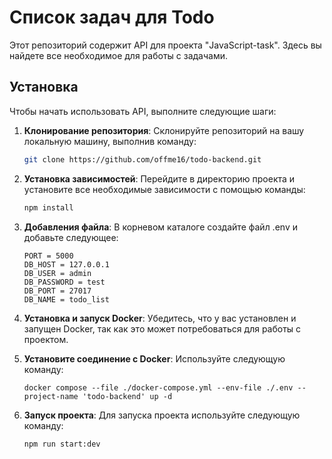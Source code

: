 # Список задач для Todo

Этот репозиторий содержит API для проекта "JavaScript-task". Здесь вы найдете все необходимое для работы с задачами.

## Установка

Чтобы начать использовать API, выполните следующие шаги:

1. **Клонирование репозитория**: Склонируйте репозиторий на вашу локальную машину, выполнив команду:

    ```bash
    git clone https://github.com/offme16/todo-backend.git
    ```

2. **Установка зависимостей**: Перейдите в директорию проекта и установите все необходимые зависимости с помощью команды:

    ```bash
    npm install
    ```
3. **Добавления файла**: В корневом каталоге создайте файл .env и добавьте следующее:
    ```
    PORT = 5000
    DB_HOST = 127.0.0.1
    DB_USER = admin
    DB_PASSWORD = test
    DB_PORT = 27017
    DB_NAME = todo_list
    ```
4. **Установка и запуск Docker**: Убедитесь, что у вас установлен и запущен Docker, так как это может потребоваться для работы с проектом.

5. **Установите соединение с Docker**: Используйте следующую команду:
    ```
    docker compose --file ./docker-compose.yml --env-file ./.env --project-name 'todo-backend' up -d
    ```

6. **Запуск проекта**: Для запуска проекта используйте следующую команду:

    ```bash
    npm run start:dev
    ```
